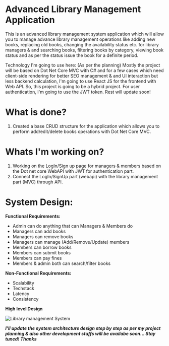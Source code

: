 # Advanced Library Management Application
This is an advanced library management system application which will allow you to manage advance library management operations like adding new books, replacing old books, changing the availability status etc. for library managers & and searching books, filtering books by category, viewing book status and as per the status issue the book for a definite period.

Technology I'm going to use here: (As per the planning)
Mostly the project will be based on Dot Net Core MVC with C# and for a few cases which need client-side rendering for better SEO management & and UI interaction but less backend calculation, I'm going to use React JS for the frontend with Web API. So, this project is going to be a hybrid project. For user authentication, I'm going to use the JWT token. Rest will update soon!

# What is done?
1. Created a base CRUD structure for the application which allows you to perform add/edit/delete books operations with Dot Net Core MVC.

# Whats I'm working on?
1. Working on the LogIn/Sign up page for managers & members based on the Dot net core WebAPI with JWT for authentication part.
2. Connect the LogIn/SignUp part (webapi) with the library management part (MVC) through API.

# System Design:
**Functional Requirements:**
- Admin can do anything that can Managers & Members do
- Managers can add books
- Managers can remove books
- Managers can manage (Add/Remove/Update) members
- Members can borrow books
- Members can submit books
- Members can pay fines
- Members & admin both can search/filter books

**Non-Functional Requirements:**
 - Scalability
 - Techstack
 - Latency
 - Consistency

**High level Design**

![Library management System](https://github.com/srideepkar/Advanced-Library-Management-System/assets/54681888/bd346e36-7ecb-4a90-ba05-0f4a348f4efd)




***I'll update the system architecture design step by step as per my project planning & also other development stuffs will be availabe soon... Stay tuned! Thanks***
